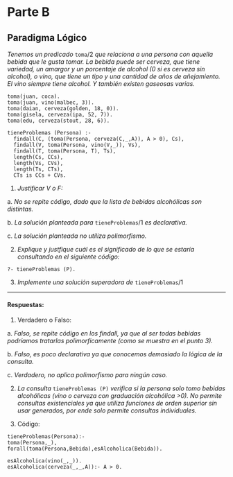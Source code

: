 # Parte B
## Paradigma Lógico

_Tenemos un predicado_ `toma`/2 _que relaciona a una persona con aquella bebida que le gusta tomar. La bebida puede ser cerveza, que tiene variedad, un amargor y un porcentaje de alcohol (0 si es cerveza sin alcohol), o vino, que tiene un tipo y una cantidad de años de añejamiento. El vino siempre tiene alcohol. Y también existen gaseosas varias._

```
toma(juan, coca).
toma(juan, vino(malbec, 3)).
toma(daian, cerveza(golden, 18, 0)).
toma(gisela, cerveza(ipa, 52, 7)).
toma(edu, cerveza(stout, 28, 6)).
```

```
tieneProblemas (Persona) :-
  findall(C, (toma(Persona, cerveza(C,_,A)), A > 0), Cs),
  findall(V, toma(Persona, vino(V,_)), Vs),
  findall(T, toma(Persona, T), Ts),
  length(Cs, CCs),
  length(Vs, CVs),
  length(Ts, CTs),
  CTs is CCs + CVs.
```

1. _Justificar V o F:_

  a. _No se repite código, dado que la lista de bebidas alcohólicas son distintas._

  b. _La solución planteada para_ `tieneProblemas`/1 _es declarativa._

  c. _La solución planteada no utiliza polimorfismo._

2. _Explique y justfique cuál es el significado de lo que se estaría consultando en el siguiente código:_

  `?- tieneProblemas (P).`

3. _Implemente una solución superadora de_ `tieneProblemas`/1

---

#### Respuestas:

1. Verdadero o Falso:

  a. _Falso, se repite código en los findall, ya que al ser todas bebidas podríamos tratarlas polimorficamente (como se muestra en el punto 3)._
  
  b. _Falso, es poco declarativa ya que conocemos demasiado la lógica de la consulta._

  c. _Verdadero, no aplica polimorfismo para ningún caso._

2. _La consulta_ `tieneProblemas (P)` _verifica si la persona solo tomo bebidas alcohólicas (vino o cerveza con graduación alcohólica >0). No permite consultas existenciales ya que utiliza funciones de orden superior sin usar generados, por ende solo permite consultas individuales._

3. Código:
  ```
  tieneProblemas(Persona):-
  toma(Persona,_),
  forall(toma(Persona,Bebida),esAlcoholica(Bebida)).

  esAlcoholica(vino(_,_)).
  esAlcoholica(cerveza(_,_,A)):- A > 0.
  ```
